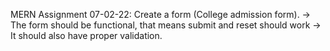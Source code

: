 MERN Assignment 07-02-22:
Create a form (College admission form). 
-> The form should be functional, that means submit and reset should work 
-> It should also have proper validation.
